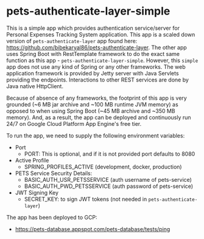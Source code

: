 # pets-authenticate-layer-simple

This is a simple app which provides authentication service/server for Personal Expenses Tracking System application.
This app is a scaled down version of `pets-authenticate-layer` app found
here: https://github.com/bibekaryal86/pets-authenticate-layer. The other app uses Spring Boot with RestTemplate
framework to do the exact same function as this app - `pets-authenticate-layer-simple`. However, this `simple` app does
not use any kind of Spring or any other frameworks. The web application framework is provided by Jetty server with Java
Servlets providing the endpoints. Interactions to other REST services are done by Java native HttpClient.

Because of absence of any frameworks, the footprint of this app is very grounded (~6 MB jar archive and ~100 MB runtime
JVM memory) as opposed to when using Spring Boot (~45 MB archive and ~350 MB memory). And, as a result, the app can be
deployed and continuously run 24/7 on Google Cloud Platform App Engine's free tier.

To run the app, we need to supply the following environment variables:

* Port
    * PORT: This is optional, and if it is not provided port defaults to 8080
* Active Profile
    * SPRING_PROFILES_ACTIVE (development, docker, production)
* PETS Service Security Details:
    * BASIC_AUTH_USR_PETSSERVICE (auth username of pets-service)
    * BASIC_AUTH_PWD_PETSSERVICE (auth password of pets-service)
* JWT Signing Key
    * SECRET_KEY: to sign JWT tokens (not needed in `pets-authenticate-layer`)

The app has been deployed to GCP:

* https://pets-database.appspot.com/pets-database/tests/ping
